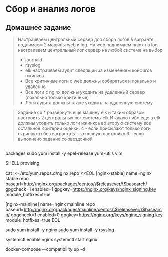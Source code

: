 # Сбор и анализ логов

## Домашнее задание

>Настраиваем центральный сервер для сбора логов в вагранте поднимаем 2 машины web и log. На web поднимаем nginx на log настраиваем центральный лог сервер на любой системе на выбор
>- journald
>- rsyslog
>- elk
>настраиваем аудит следящий за изменением конфигов нжинкса
>- Все критичные логи с web должны собираться и локально и удаленно
>- Все логи с nginx должны уходить на удаленный сервер (локально только критичные)
>- Логи аудита должны также уходить на удаленную систему

> Задание со * развернуть еще машину elk
>и таким образом настроить 2 центральных лог системы elk И какую либо еще
>в elk должны уходить только логи нжинкса
>во вторую систему все остальное
>Критерии оценки: 4 - если присылают только логи скриншоты без вагранта
>5 - за полную настройку
>6 - если выполнено задание со звездочкой

## 
packages 
sudo yum install -y epel-release yum-utils vim

SHELL provising

cat >> /etc/yum.repos.d/nginx.repo <<EOL
[nginx-stable]
name=nginx stable repo
baseurl=http://nginx.org/packages/centos/\$releasever/\$basearch/
gpgcheck=1
enabled=1
gpgkey=https://nginx.org/keys/nginx_signing.key
module_hotfixes=true

[nginx-mainline]
name=nginx mainline repo
baseurl=http://nginx.org/packages/mainline/centos/\$releasever/\$basearch/
gpgcheck=1
enabled=0
gpgkey=https://nginx.org/keys/nginx_signing.key
module_hotfixes=true
EOL

sudo yum install -y nginx
sudo yum install -y rsyslog

systemctl enable nginx
systemctl start nginx


docker-compose --compatibility up -d
